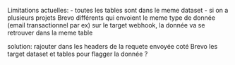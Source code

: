 Limitations actuelles:
    - toutes les tables sont dans le meme dataset
    - si on a plusieurs projets Brevo différents qui envoient le meme type de donnée (email transactionnel par ex) sur le target webhook, la donnée va se retrouver dans la meme table


solution: rajouter dans les headers de la requete envoyée coté Brevo les target dataset et tables pour flagger la donnée ?